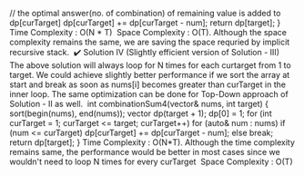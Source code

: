 // the optimal answer(no. of combination) of remaining value is added to dp[curTarget]
dp[curTarget] += dp[curTarget - num];
return dp[target];
}
Time Complexity : O(N * T)
​
Space Complexity : O(T). Although the space complexity remains the same, we are saving the space requried by implicit recursive stack.
​
✔️ Solution IV (Slightly efficient version of Solution - III)
​
The above solution will always loop for N times for each curtarget from 1 to target. We could achieve slightly better performance if we sort the array at start and break as soon as nums[i] becomes greater than curTarget in the inner loop. The same optimization can be done for Top-Down approach of Solution - II as well.
​
int combinationSum4(vector<int>& nums, int target) {
sort(begin(nums), end(nums));
vector<uint> dp(target + 1); dp[0] = 1;
for (int curTarget = 1; curTarget <= target; curTarget++)
for (auto& num : nums)
if (num <= curTarget)  dp[curTarget] += dp[curTarget - num];
else break;
return dp[target];
}
Time Complexity : O(N*T). Although the time complexity remains same, the performance would be better in most cases since we wouldn't need to loop N times for every curTarget
​
Space Complexity : O(T)